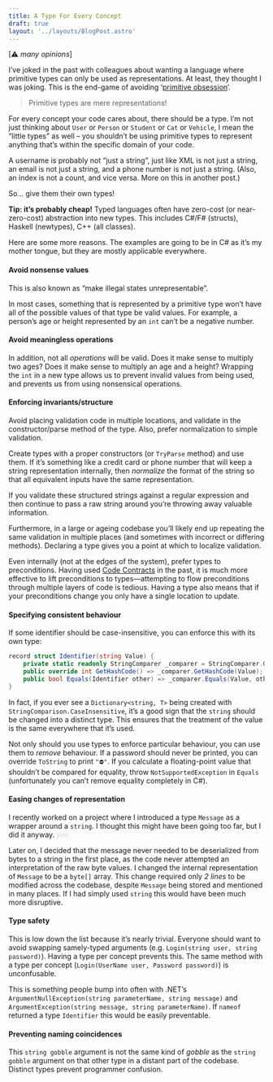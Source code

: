 ```yaml
---
title: A Type For Every Concept
draft: true
layout: '../layouts/BlogPost.astro'
---
```


[⚠ *many opinions*]

I’ve joked in the past with colleagues about wanting a language where primitive types can only be used as representations. At least, they thought I was joking. This is the end-game of avoiding ‘[primitive obsession](http://wiki.c2.com/?PrimitiveObsession)’.

> Primitive types are mere representations!

For every concept your code cares about, there should be a type. I’m not just thinking about `User` or `Person` or `Student` or `Cat` or `Vehicle`, I mean the “little types” as well – you shouldn’t be using primitive types to represent anything that’s within the specific domain of your code.

A username is probably not “just a string”, just like XML is not just a string, an email is not just a string, and a phone number is not just a string. (Also, an index is not a count, and vice versa. More on this in another post.)

So... give them their own types!

**Tip: it’s probably cheap!** Typed languages often have zero-cost (or near-zero-cost) abstraction into new types. This includes C#/F# (structs), Haskell (newtypes), C++ (all classes).

Here are some more reasons. The examples are going to be in C# as it’s my mother tongue, but they are mostly applicable everywhere.

#### Avoid nonsense values

This is also known as “make illegal states unrepresentable”.

In most cases, something that is represented by a primitive type won’t have all of the possible values of that type be valid values. For example, a person’s age or height represented by an `int` can’t be a negative number.

#### Avoid meaningless operations

In addition, not all *operations* will be valid. Does it make sense to multiply two ages? Does it make sense to multiply an age and a height? Wrapping the `int` in a new type allows us to prevent invalid values from being used, and prevents us from using nonsensical operations.

#### Enforcing invariants/structure

Avoid placing validation code in multiple locations, and validate in the constructor/parse method of the type. Also, prefer normalization to simple validation.

Create types with a proper constructors (or `TryParse` method) and use them. If it’s something like a credit card or phone number that will keep a string representation internally, then *normalize* the format of the string so that all equivalent inputs have the same representation.

If you validate these structured strings against a regular expression and then continue to pass a raw string around you’re throwing away valuable information.

Furthermore, in a large or ageing codebase you’ll likely end up repeating the same validation in multiple places (and sometimes with incorrect or differing methods). Declaring a type gives you a point at which to localize validation.

Even internally (not at the edges of the system), prefer types to preconditions. Having used [Code Contracts](https://github.com/Microsoft/CodeContracts) in the past, it is much more effective to lift preconditions to types—attempting to flow preconditions through multiple layers of code is tedious. Having a type also means that if your preconditions change you only have a single location to update.

#### Specifying consistent behaviour

If some identifier should be case-insensitive, you can enforce this with its own type:

```csharp
record struct Identifier(string Value) {
    private static readonly StringComparer _comparer = StringComparer.OrdinalIgnoreCase;
    public override int GetHashCode() => _comparer.GetHashCode(Value);
    public bool Equals(Identifier other) => _comparer.Equals(Value, other.Value);
}
```

In fact, if you ever see a `Dictionary<string, T>` being created with `StringComparison.CaseInsensitive`, it’s a good sign that the `string` should be changed into a distinct type. This ensures that the treatment of the value is the same everywhere that it’s used.

Not only should you use types to enforce particular behaviour, you can use them to *remove* behaviour. If a password should never be printed, you can override `ToString` to print `"⛔"`. If you calculate a floating-point value that shouldn’t be compared for equality, throw `NotSupportedException` in `Equals` (unfortunately you can’t remove equality completely in C#).

#### Easing changes of representation

I recently worked on a project where I introduced a type `Message` as a wrapper around a `string`. I thought this might have been going too far, but I did it anyway. <small><span style="color: lightgrey">yolo</span></small>

Later on, I decided that the message never needed to be deserialized from bytes to a string in the first place, as the code never attempted an interpretation of the raw byte values. I changed the internal representation of `Message` to be a `byte[]` array. This change required only *2 lines* to be modified across the codebase, despite `Message` being stored and mentioned in many places. If I had simply used `string` this would have been much more disruptive.

#### Type safety

This is low down the list because it’s nearly trivial. Everyone should want to avoid swapping samely-typed arguments (e.g. `Login(string user, string password)`). Having a type per concept prevents this. The same method with a type per concept (`Login(UserName user, Password password)`) is unconfusable.

This is something people bump into often with .NET’s `ArgumentNullException(string parameterName, string message)` and `ArgumentException(string message, string parameterName)`. If `nameof` returned a type `Identifier` this would be easily preventable.

#### Preventing naming coincidences

This `string gobble` argument is not the same kind of *gobble* as the `string gobble` argument on that other type in a distant part of the codebase. Distinct types prevent programmer confusion.
